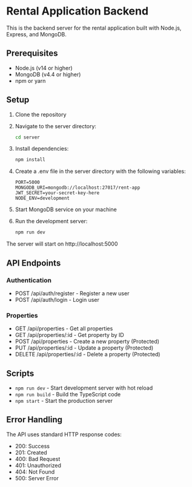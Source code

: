 # Rental Application Backend

This is the backend server for the rental application built with Node.js, Express, and MongoDB.

## Prerequisites

- Node.js (v14 or higher)
- MongoDB (v4.4 or higher)
- npm or yarn

## Setup

1. Clone the repository
2. Navigate to the server directory:
   ```bash
   cd server
   ```

3. Install dependencies:
   ```bash
   npm install
   ```

4. Create a .env file in the server directory with the following variables:
   ```
   PORT=5000
   MONGODB_URI=mongodb://localhost:27017/rent-app
   JWT_SECRET=your-secret-key-here
   NODE_ENV=development
   ```

5. Start MongoDB service on your machine

6. Run the development server:
   ```bash
   npm run dev
   ```

The server will start on http://localhost:5000

## API Endpoints

### Authentication
- POST /api/auth/register - Register a new user
- POST /api/auth/login - Login user

### Properties
- GET /api/properties - Get all properties
- GET /api/properties/:id - Get property by ID
- POST /api/properties - Create a new property (Protected)
- PUT /api/properties/:id - Update a property (Protected)
- DELETE /api/properties/:id - Delete a property (Protected)

## Scripts

- `npm run dev` - Start development server with hot reload
- `npm run build` - Build the TypeScript code
- `npm start` - Start the production server

## Error Handling

The API uses standard HTTP response codes:
- 200: Success
- 201: Created
- 400: Bad Request
- 401: Unauthorized
- 404: Not Found
- 500: Server Error 